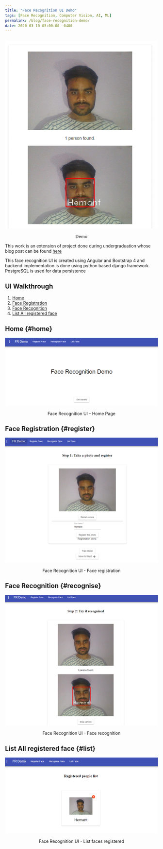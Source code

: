 ```yaml
---
title: "Face Recognition UI Demo"
tags: [Face Recognition, Computer Vision, AI, ML]
permalink: /blog/face-recognition-demo/
date: 2020-03-10 05:00:00 -0400
---
```


<div style="margin-bottom: 25px;"></div>

<div style="text-align:center;">
  <a>
    <img src="/img/projects/fr/fr-demo.gif" alt="no css">
    <p>Demo</p>
  </a>
  
</div>

This work is an extension of project done during undergraduation whose blog post can be found [here](/blog/basanti/)

This face recognition UI is created using Angular and Bootstrap 4 and backend implementation is done using python based django framework. PostgreSQL is used for data persistence

## UI Walkthrough
1. [Home](#home)
2. [Face Registration](#register)
3. [Face Recognition](#recognise)
4. [List All registered face](#list)

## Home {#home}

<div style="text-align:center;">
  <a>
    <img src="/img/projects/fr/1_home.png" alt="no css">
    <p>Face Recognition UI - Home Page</p>
  </a>  
</div>

## Face Registration {#register}

<div style="text-align:center;">
  <a>
    <img src="/img/projects/fr/2_register-face.png" alt="no css">
    <p>Face Recognition UI - Face registration</p>
  </a>  
</div>

## Face Recognition {#recognise}

<div style="text-align:center;">
  <a>
    <img src="/img/projects/fr/3_recognition.png" alt="no css">
    <p>Face Recognition UI - Face recognition</p>
  </a>  
</div>

## List All registered face {#list}

<div style="text-align:center;">
  <a>
    <img src="/img/projects/fr/4_list-face.png" alt="no css">
    <p>Face Recognition UI - List faces registered</p>
  </a>  
</div>
